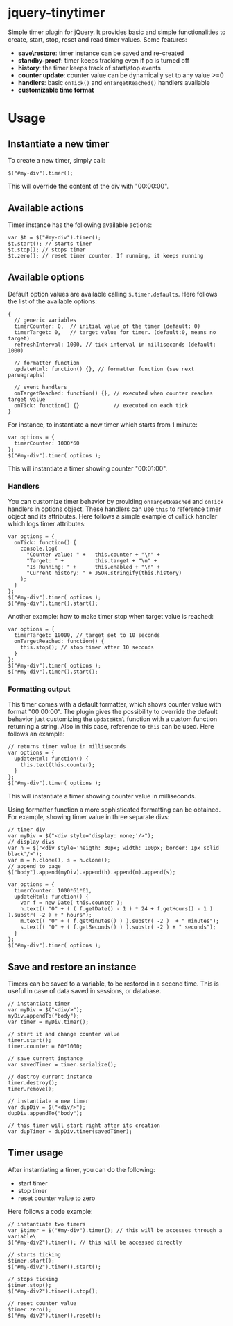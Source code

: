 # jquery-tinytimer
Simple timer plugin for jQuery. It provides basic and simple functionalities
to create, start, stop, reset and read timer values.
Some features:
- **save\restore**: timer instance can be saved and re-created
- **standby-proof**: timer keeps tracking even if pc is turned off
- **history**: the timer keeps track of start\stop events
- **counter update**: counter value can be dynamically set to any value >=0
- **handlers**: basic `onTick()` and `onTargetReached()` handlers available
- **customizable time format**


# Usage
## Instantiate a new timer
To create a new timer, simply call:
```
$("#my-div").timer();
```
This will override the content of the div with "00:00:00".
## Available actions
Timer instance has the following available actions:
```
var $t = $("#my-div").timer();
$t.start(); // starts timer
$t.stop(); // stops timer
$t.zero(); // reset timer counter. If running, it keeps running
```

## Available options
Default option values are available calling `$.timer.defaults`.
Here follows the list of the available options:
```
{
  // generic variables
  timerCounter: 0,  // initial value of the timer (default: 0)
  timerTarget: 0,   // target value for timer. (default:0, means no target)
  refreshInterval: 1000, // tick interval in milliseconds (default: 1000)

  // formatter function
  updateHtml: function() {}, // formatter function (see next parwagraphs)

  // event handlers
  onTargetReached: function() {}, // executed when counter reaches target value
  onTick: function() {}           // executed on each tick
}
```

For instance, to instantiate a new timer which starts from 1 minute:
```
var options = {
  timerCounter: 1000*60
};
$("#my-div").timer( options );
```
This will instantiate a timer showing counter "00:01:00".

### Handlers
You can customize timer behavior by providing `onTargetReached`
and `onTick` handlers in options object. These handlers can use `this`
to reference timer object and its attributes.
Here follows a simple example of `onTick` handler which logs timer attributes:
```
var options = {
  onTick: function() {
    console.log(
      "Counter value: " +   this.counter + "\n" +
      "Target: " +          this.target + "\n" +
      "Is Running: " +      this.enabled + "\n" +
      "Current history: " + JSON.stringify(this.history)
    );
  }
};
$("#my-div").timer( options );
$("#my-div").timer().start();
```

Another example: how to make timer stop when target value is reached:
```
var options = {
  timerTarget: 10000, // target set to 10 seconds
  onTargetReached: function() {
    this.stop(); // stop timer after 10 seconds
  }
};
$("#my-div").timer( options );
$("#my-div").timer().start();
```
### Formatting output
This timer comes with a default formatter, which shows counter value
with format "00:00:00". The plugin gives the possibility to override the
default behavior just customizing the `updateHtml` function
with a custom function returning a string. Also in this case,
reference to `this` can be used.
Here follows an example:
```
// returns timer value in milliseconds
var options = {
  updateHtml: function() {
    this.text(this.counter);
  }
};
$("#my-div").timer( options );
```
This will instantiate a timer showing counter value in milliseconds.

Using formatter function a more sophisticated formatting can be obtained.
For example, showing timer value in three separate divs:
```
// timer div
var myDiv = $("<div style='display: none;'/>");
// display divs
var h = $("<div style='heigth: 30px; width: 100px; border: 1px solid black'/>");
var m = h.clone(), s = h.clone();
// append to page
$("body").append(myDiv).append(h).append(m).append(s);

var options = {
  timerCounter: 1000*61*61,
  updateHtml: function() {
    var f = new Date( this.counter );
    h.text(( "0" + ( ( f.getDate() - 1 ) * 24 + f.getHours() - 1 ) ).substr( -2 ) + " hours");
    m.text(( "0" + ( f.getMinutes() ) ).substr( -2 )  + " minutes");
    s.text(( "0" + ( f.getSeconds() ) ).substr( -2 ) + " seconds");
  }
};
$("#my-div").timer( options );
```
## Save and restore an instance
Timers can be saved to a variable, to be restored in a second time.
This is useful in case of data saved in sessions, or database.
```
// instantiate timer
var myDiv = $("<div/>");
myDiv.appendTo("body");
var timer = myDiv.timer();

// start it and change counter value
timer.start();
timer.counter = 60*1000;

// save current instance
var savedTimer = timer.serialize();

// destroy current instance
timer.destroy();
timer.remove();

// instantiate a new timer
var dupDiv = $("<div/>");
dupDiv.appendTo("body");

// this timer will start right after its creation
var dupTimer = dupDiv.timer(savedTimer);
```
## Timer usage
After instantiating a timer, you can do the following:
- start timer
- stop timer
- reset counter value to zero

Here follows a code example:
```
// instantiate two timers
var $timer = $("#my-div").timer(); // this will be accesses through a variable\
$("#my-div2").timer(); // this will be accessed directly

// starts ticking
$timer.start();
$("#my-div2").timer().start();

// stops ticking
$timer.stop();
$("#my-div2").timer().stop();

// reset counter value
$timer.zero();
$("#my-div2").timer().reset();
```